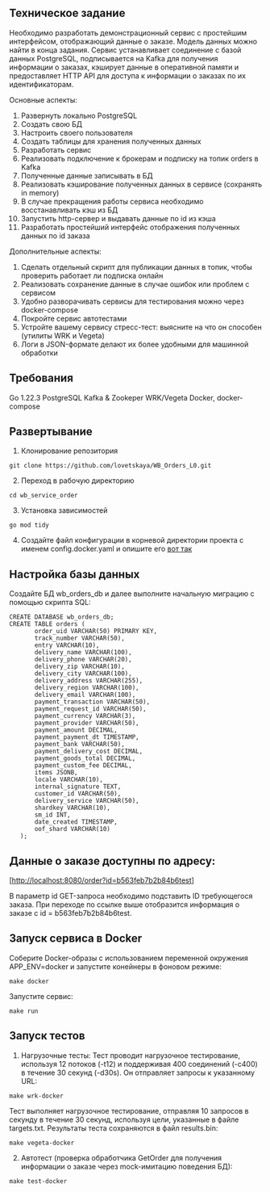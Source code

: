 ## Техническое задание 
Необходимо разработать демонстрационный сервис с простейшим интерфейсом, отображающий данные о заказе. Модель данных можно найти в конца задания.
Сервис устанавливает соединение с базой данных PostgreSQL, подписывается на Kafka для получения информации о заказах, кэширует данные в оперативной памяти и предоставляет HTTP API для доступа к информации о заказах по их идентификаторам.

Основные аспекты:
1. Развернуть локально PostgreSQL
2. Создать свою БД
3. Настроить своего пользователя
4. Создать таблицы для хранения полученных данных
5. Разработать сервис
6. Реализовать подключение к брокерам и подписку на топик orders в Kafka
7. Полученные данные записывать в БД
8. Реализовать кэширование полученных данных в сервисе (сохранять in memory)
9. В случае прекращения работы сервиса необходимо восстанавливать кэш из БД
10. Запустить http-сервер и выдавать данные по id из кэша
11. Разработать простейший интерфейс отображения полученных данных по id заказа

Дополнительные аспекты:
1. Сделать отдельный скрипт для публикации данных в топик, чтобы проверить работает ли подписка онлайн
2. Реализовать сохранение данные в случае ошибок или проблем с сервисом
3. Удобно разворачивать сервисы для тестирования можно через docker-compose
4. Покройте сервис автотестами
5. Устройте вашему сервису стресс-тест: выясните на что он способен (утилиты WRK и Vegeta)
6. Логи в JSON-формате делают их более удобными для машинной обработки

## Требования
Go 1.22.3
PostgreSQL
Kafka & Zookeper
WRK/Vegeta
Docker, docker-compose

## Развертывание
1. Клонирование репозитория

```git clone https://github.com/lovetskaya/WB_Orders_L0.git```

2. Переход в рабочую директорию

```cd wb_service_order```

3. Установка зависимостей

```go mod tidy```

4. Создайте файл конфигурации в корневой директории проекта с именем config.docker.yaml и опишите его [вот так](docker-compose.yml)

## Настройка базы данных

Создайте БД wb_orders_db и далее выполните начальную миграцию с помощью скрипта SQL:

```
CREATE DATABASE wb_orders_db;
CREATE TABLE orders (
       order_uid VARCHAR(50) PRIMARY KEY,
       track_number VARCHAR(50),
       entry VARCHAR(10),
       delivery_name VARCHAR(100),
       delivery_phone VARCHAR(20),
       delivery_zip VARCHAR(10),
       delivery_city VARCHAR(100),
       delivery_address VARCHAR(255),
       delivery_region VARCHAR(100),
       delivery_email VARCHAR(100),
       payment_transaction VARCHAR(50),
       payment_request_id VARCHAR(50),
       payment_currency VARCHAR(3),
       payment_provider VARCHAR(50),
       payment_amount DECIMAL,
       payment_payment_dt TIMESTAMP,
       payment_bank VARCHAR(50),
       payment_delivery_cost DECIMAL,
       payment_goods_total DECIMAL,
       payment_custom_fee DECIMAL,
       items JSONB,
       locale VARCHAR(10),
       internal_signature TEXT,
       customer_id VARCHAR(50),
       delivery_service VARCHAR(50),
       shardkey VARCHAR(10),
       sm_id INT,
       date_created TIMESTAMP,
       oof_shard VARCHAR(10)
   );
```
## Данные о заказе доступны по адресу:

[[http://localhost:8080/order?id=b563feb7b2b84b6test](http://localhost:8080/order?id=b563feb7b2b84b6test)]

В параметр id GET-запроса необходимо подставить ID требующегося заказа. При переходе по ссылке выше отобразится информация о заказе с id = b563feb7b2b84b6test.

## Запуск сервиса в Docker
Соберите Docker-образы с использованием переменной окружения APP_ENV=docker и запустите конейнеры в фоновом режиме:

```make docker```

Запустите сервис:

```make run```

## Запуск тестов
1. Нагрузочные тесты:
Тест проводит нагрузочное тестирование, используя 12 потоков (-t12) и поддерживая 400 соединений (-c400) в течение 30 секунд (-d30s). Он отправляет запросы к указанному URL:

```make wrk-docker```

Тест выполняет нагрузочное тестирование, отправляя 10 запросов в секунду в течение 30 секунд, используя цели, указанные в файле targets.txt. Результаты теста сохраняются в файл results.bin:

```make vegeta-docker```

2. Автотест (проверка обработчика GetOrder для получения информации о заказе через mock-имитацию поведения БД):

```make test-docker```


